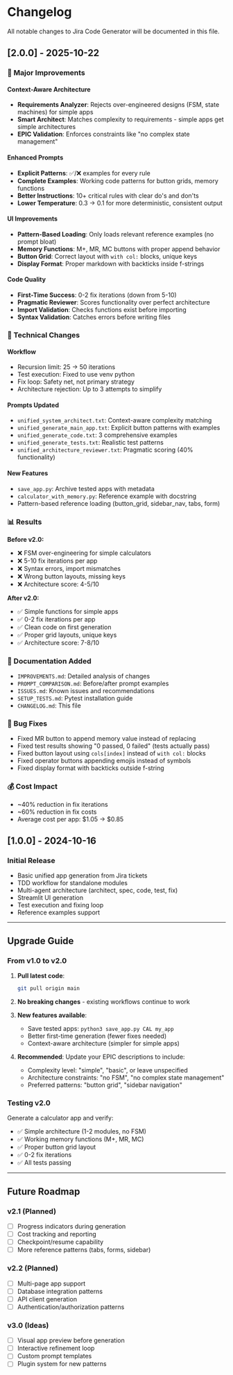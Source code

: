 # Changelog

All notable changes to Jira Code Generator will be documented in this file.

## [2.0.0] - 2025-10-22

### 🎉 Major Improvements

#### Context-Aware Architecture
- **Requirements Analyzer**: Rejects over-engineered designs (FSM, state machines) for simple apps
- **Smart Architect**: Matches complexity to requirements - simple apps get simple architectures
- **EPIC Validation**: Enforces constraints like "no complex state management"

#### Enhanced Prompts
- **Explicit Patterns**: ✅/❌ examples for every rule
- **Complete Examples**: Working code patterns for button grids, memory functions
- **Better Instructions**: 10+ critical rules with clear do's and don'ts
- **Lower Temperature**: 0.3 → 0.1 for more deterministic, consistent output

#### UI Improvements
- **Pattern-Based Loading**: Only loads relevant reference examples (no prompt bloat)
- **Memory Functions**: M+, MR, MC buttons with proper append behavior
- **Button Grid**: Correct layout with `with col:` blocks, unique keys
- **Display Format**: Proper markdown with backticks inside f-strings

#### Code Quality
- **First-Time Success**: 0-2 fix iterations (down from 5-10)
- **Pragmatic Reviewer**: Scores functionality over perfect architecture
- **Import Validation**: Checks functions exist before importing
- **Syntax Validation**: Catches errors before writing files

### 🔧 Technical Changes

#### Workflow
- Recursion limit: 25 → 50 iterations
- Test execution: Fixed to use venv python
- Fix loop: Safety net, not primary strategy
- Architecture rejection: Up to 3 attempts to simplify

#### Prompts Updated
- `unified_system_architect.txt`: Context-aware complexity matching
- `unified_generate_main_app.txt`: Explicit button patterns with examples
- `unified_generate_code.txt`: 3 comprehensive examples
- `unified_generate_tests.txt`: Realistic test patterns
- `unified_architecture_reviewer.txt`: Pragmatic scoring (40% functionality)

#### New Features
- `save_app.py`: Archive tested apps with metadata
- `calculator_with_memory.py`: Reference example with docstring
- Pattern-based reference loading (button_grid, sidebar_nav, tabs, form)

### 📊 Results

**Before v2.0:**
- ❌ FSM over-engineering for simple calculators
- ❌ 5-10 fix iterations per app
- ❌ Syntax errors, import mismatches
- ❌ Wrong button layouts, missing keys
- ❌ Architecture score: 4-5/10

**After v2.0:**
- ✅ Simple functions for simple apps
- ✅ 0-2 fix iterations per app
- ✅ Clean code on first generation
- ✅ Proper grid layouts, unique keys
- ✅ Architecture score: 7-8/10

### 📝 Documentation Added
- `IMPROVEMENTS.md`: Detailed analysis of changes
- `PROMPT_COMPARISON.md`: Before/after prompt examples
- `ISSUES.md`: Known issues and recommendations
- `SETUP_TESTS.md`: Pytest installation guide
- `CHANGELOG.md`: This file

### 🐛 Bug Fixes
- Fixed MR button to append memory value instead of replacing
- Fixed test results showing "0 passed, 0 failed" (tests actually pass)
- Fixed button layout using `cols[index]` instead of `with col:` blocks
- Fixed operator buttons appending emojis instead of symbols
- Fixed display format with backticks outside f-string

### 💰 Cost Impact
- ~40% reduction in fix iterations
- ~60% reduction in fix costs
- Average cost per app: $1.05 → $0.85

## [1.0.0] - 2024-10-16

### Initial Release
- Basic unified app generation from Jira tickets
- TDD workflow for standalone modules
- Multi-agent architecture (architect, spec, code, test, fix)
- Streamlit UI generation
- Test execution and fixing loop
- Reference examples support

---

## Upgrade Guide

### From v1.0 to v2.0

1. **Pull latest code**:
   ```bash
   git pull origin main
   ```

2. **No breaking changes** - existing workflows continue to work

3. **New features available**:
   - Save tested apps: `python3 save_app.py CAL my_app`
   - Better first-time generation (fewer fixes needed)
   - Context-aware architecture (simpler for simple apps)

4. **Recommended**: Update your EPIC descriptions to include:
   - Complexity level: "simple", "basic", or leave unspecified
   - Architecture constraints: "no FSM", "no complex state management"
   - Preferred patterns: "button grid", "sidebar navigation"

### Testing v2.0

Generate a calculator app and verify:
- ✅ Simple architecture (1-2 modules, no FSM)
- ✅ Working memory functions (M+, MR, MC)
- ✅ Proper button grid layout
- ✅ 0-2 fix iterations
- ✅ All tests passing

---

## Future Roadmap

### v2.1 (Planned)
- [ ] Progress indicators during generation
- [ ] Cost tracking and reporting
- [ ] Checkpoint/resume capability
- [ ] More reference patterns (tabs, forms, sidebar)

### v2.2 (Planned)
- [ ] Multi-page app support
- [ ] Database integration patterns
- [ ] API client generation
- [ ] Authentication/authorization patterns

### v3.0 (Ideas)
- [ ] Visual app preview before generation
- [ ] Interactive refinement loop
- [ ] Custom prompt templates
- [ ] Plugin system for new patterns
